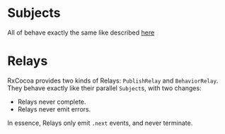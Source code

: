 Subjects
========

All of behave exactly the same like described [here](http://reactivex.io/documentation/subject.html)

Relays
======

RxCocoa provides two kinds of Relays: `PublishRelay` and `BehaviorRelay`.
They behave exactly like their parallel `Subject`s, with two changes:

- Relays never complete.
- Relays never emit errors.

In essence, Relays only emit `.next` events, and never terminate.